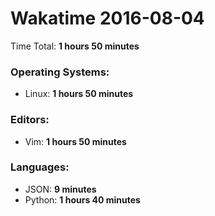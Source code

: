 # Wakatime 2016-08-04

Time Total: **1 hours 50 minutes**

### Operating Systems:
- Linux: **1 hours 50 minutes** 

### Editors:
- Vim: **1 hours 50 minutes** 

### Languages:
- JSON: **9 minutes** 
- Python: **1 hours 40 minutes** 

